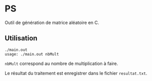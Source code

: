 # PS

Outil de génération de matrice aléatoire en C.

## Utilisation

```
./main.out               
usage: ./main.out nbMult
```

`nbMult` correspond au nombre de multiplication à faire.

Le résultat du traitement est enregistrer dans le fichier `resultat.txt`.